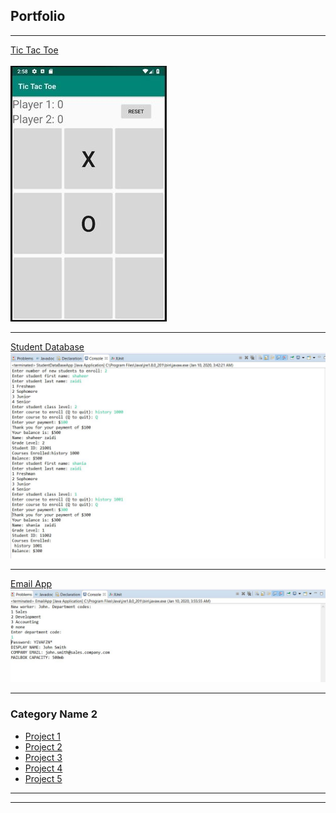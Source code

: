 ## Portfolio

---

[Tic Tac Toe](/sample_page)
<br>
<br>
<img src="images/tictactoe.jpg?raw=true"/>

---
[Student Database](/pdf/sample_presentation.pdf)
<br>
<img src="images/student db.JPG"/>

---
[Email App](http://example.com/)
<img src="images/email.jpg?raw=true"/>

---

### Category Name 2

- [Project 1](http://example.com/)
- [Project 2](http://example.com/)
- [Project 3](http://example.com/)
- [Project 4](http://example.com/)
- [Project 5](http://example.com/)

---




---

